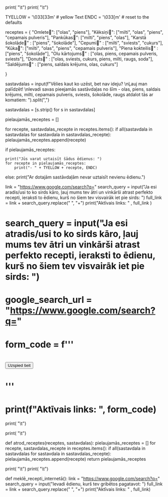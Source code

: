 print( "\t")
print( "\t")

TYELLOW =  '\033[33m' # yellow Text
ENDC = '\033[m' # reset to the defaults




receptes = {
    "Omlete🥚": ["olas", "piens"],
    "Kēksiņi🧁": ["milti", "olas", "piens", "cepamais pulveris"],
    "Pankūkas🥞": ["milti", "piens", "olas"],
    "Karstā šokolāde🍫" : ["piens", "šokolāde"],
    "Cepumi🍪" : ["milti", "sviests", "cukurs"],
    "Kūka🍰": ["milti", "olas", "piens", "cepamais pulveris"],
    "Piena kokteilis🥛" : ["piens", "šokolāde"],
    "Olu kārtojums🥘" : ["olas, piens, cepamais pulveris, sviests"],
    "Donuts🍩" : ["olas, sviests, cukurs, piens, milti, raugs, soda"],
    "Saldējums🍦" : ["piens, saldais krējums, olas, cukurs"]


}

sastavdalas = input(f"Vēlies kaut ko uzēst, bet nav ideju? \nĻauj man palīdzēt! \nIevadi savas pieejamās sastāvdaļas no šīm - olas, piens, saldais krējums, milti, cepamais pulveris, sviests, šokolāde, raugs atdalot tās ar komatiem: ").split(",")

sastavdalas = [s.strip() for s in sastavdalas]

pielaujamās_receptes = []

for recepte, sastavdalas_recepte in receptes.items():
    if all(sastavdala in sastavdalas for sastavdala in sastavdalas_recepte):
        pielaujamās_receptes.append(recepte)


if pielaujamās_receptes:

    print("Jūs varat uztaisīt šādus ēdienus: ")
    for recepte in pielaujamās_receptes:
        print("- " + TYELLOW + recepte, ENDC)
else:
    print("Ar dotajām sastāvdaļām nevar uztaisīt nevienu ēdienu.")


link = "https://www.google.com/search?q=" 
search_query = input("Ja esi aradis/usi to ko sirds kāro, ļauj mums tev ātri un vinkārši atrast perfekto recepti, ieraksti to ēdienu, kurš no šiem tev visvairāk iet pie sirds: ") 
full_link = link + search_query.replace(" ", "+") 
print("Aktīvais links: " , full_link )


# search_query = input("Ja esi atradis/usi to ko sirds kāro, ļauj mums tev ātri un vinkārši atrast perfekto recepti, ieraksti to ēdienu, kurš no šiem tev visvairāk iet pie sirds:  ")
# google_search_url = "https://www.google.com/search?q="
# form_code = f'''
# <form action="{google_search_url}" method="get" target="_blank">
#     <input type="hidden" name="q" value="{search_query}">
#     <input type="submit" value="Uzspied šeit">
# </form>
# '''
# print(f"Aktīvais links: ", form_code)





print( "\t")






print( "\t")



def atrod_receptes(receptes, sastavdalas):
    pielaujamās_receptes = []
    for recepte, sastavdalas_recepte in receptes.items():
        if all(sastavdala in sastavdalas for sastavdala in sastavdalas_recepte):
            pielaujamās_receptes.append(recepte)
    return pielaujamās_receptes








print( "\t")
print( "\t")


def meklē_recepti_internetā():
    link = "https://www.google.com/search?q="
    search_query = input("Ievadi ēdienu, kurš tev gribētos pagatavot: ")
    full_link = link + search_query.replace(" ", "+")
    print("Aktīvais links: " , full_link)


